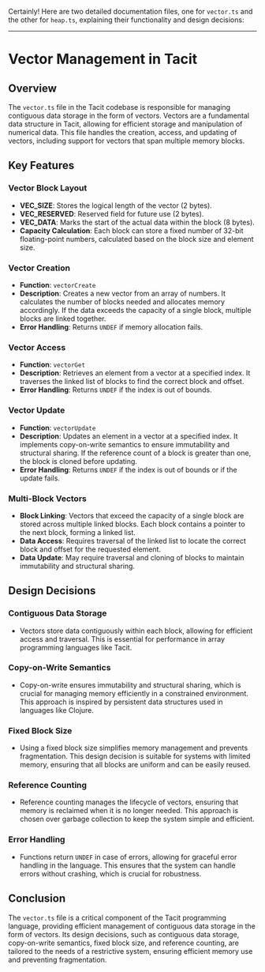Certainly! Here are two detailed documentation files, one for `vector.ts` and the other for `heap.ts`, explaining their functionality and design decisions:

---

# Vector Management in Tacit

## Overview

The `vector.ts` file in the Tacit codebase is responsible for managing contiguous data storage in the form of vectors. Vectors are a fundamental data structure in Tacit, allowing for efficient storage and manipulation of numerical data. This file handles the creation, access, and updating of vectors, including support for vectors that span multiple memory blocks.

## Key Features

### Vector Block Layout

- **VEC_SIZE**: Stores the logical length of the vector (2 bytes).
- **VEC_RESERVED**: Reserved field for future use (2 bytes).
- **VEC_DATA**: Marks the start of the actual data within the block (8 bytes).
- **Capacity Calculation**: Each block can store a fixed number of 32-bit floating-point numbers, calculated based on the block size and element size.

### Vector Creation

- **Function**: `vectorCreate`
- **Description**: Creates a new vector from an array of numbers. It calculates the number of blocks needed and allocates memory accordingly. If the data exceeds the capacity of a single block, multiple blocks are linked together.
- **Error Handling**: Returns `UNDEF` if memory allocation fails.

### Vector Access

- **Function**: `vectorGet`
- **Description**: Retrieves an element from a vector at a specified index. It traverses the linked list of blocks to find the correct block and offset.
- **Error Handling**: Returns `UNDEF` if the index is out of bounds.

### Vector Update

- **Function**: `vectorUpdate`
- **Description**: Updates an element in a vector at a specified index. It implements copy-on-write semantics to ensure immutability and structural sharing. If the reference count of a block is greater than one, the block is cloned before updating.
- **Error Handling**: Returns `UNDEF` if the index is out of bounds or if the update fails.

### Multi-Block Vectors

- **Block Linking**: Vectors that exceed the capacity of a single block are stored across multiple linked blocks. Each block contains a pointer to the next block, forming a linked list.
- **Data Access**: Requires traversal of the linked list to locate the correct block and offset for the requested element.
- **Data Update**: May require traversal and cloning of blocks to maintain immutability and structural sharing.

## Design Decisions

### Contiguous Data Storage

- Vectors store data contiguously within each block, allowing for efficient access and traversal. This is essential for performance in array programming languages like Tacit.

### Copy-on-Write Semantics

- Copy-on-write ensures immutability and structural sharing, which is crucial for managing memory efficiently in a constrained environment. This approach is inspired by persistent data structures used in languages like Clojure.

### Fixed Block Size

- Using a fixed block size simplifies memory management and prevents fragmentation. This design decision is suitable for systems with limited memory, ensuring that all blocks are uniform and can be easily reused.

### Reference Counting

- Reference counting manages the lifecycle of vectors, ensuring that memory is reclaimed when it is no longer needed. This approach is chosen over garbage collection to keep the system simple and efficient.

### Error Handling

- Functions return `UNDEF` in case of errors, allowing for graceful error handling in the language. This ensures that the system can handle errors without crashing, which is crucial for robustness.

## Conclusion

The `vector.ts` file is a critical component of the Tacit programming language, providing efficient management of contiguous data storage in the form of vectors. Its design decisions, such as contiguous data storage, copy-on-write semantics, fixed block size, and reference counting, are tailored to the needs of a restrictive system, ensuring efficient memory use and preventing fragmentation.

